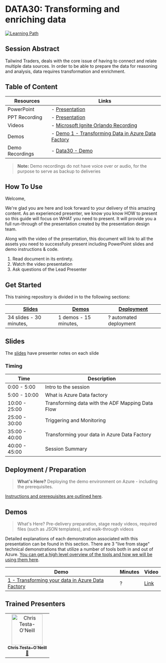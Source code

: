 # DATA30: Transforming and enriching data

[![Learning Path](https://img.shields.io/badge/Learning%20Path-DATA-fe5e00?logo=microsoft)](https://github.com/microsoft/ignite-learning-paths-training-DATA)

## Session Abstract

Tailwind Traders, deals with the core issue of having to connect and relate multiple data sources. In order to be able to prepare the data for reasoning and analysis, data requires transformation and enrichment.


## Table of Content

| Resources          | Links                            |
|-------------------|----------------------------------|
| PowerPoint        | - [Presentation](presentations.md) |
| PPT Recording     | - [Presentation](https://globaleventcdn.blob.core.windows.net/assets/data/data30/DATA30.mp4) |
| Videos            | - [Microsoft Ignite Orlando Recording](https://myignite.techcommunity.microsoft.com/sessions/84356) |
| Demos             | - [Demo 1 - Transforming Data in Azure Data Factory](demos/README.md#demo-1---transforming-your-data-in-azure-data-factory)  |
| Demo Recordings           | - [Data30 - Demo](https://globaleventcdn.blob.core.windows.net/assets/data/data30/Data30-Demo--NoAudio.mp4 ) |


> **Note:** Demo recordings do not have voice over or audio, for the purpose to serve as backup to deliveries

## How To Use

Welcome,

We're glad you are here and look forward to your delivery of this amazing content. As an experienced presenter, we know you know HOW to present so this guide will focus on WHAT you need to present. It will provide you a full run-through of the presentation created by the presentation design team. 

Along with the video of the presentation, this document will link to all the assets you need to successfully present including PowerPoint slides and demo instructions &
code.

1.  Read document in its entirety.
2.  Watch the video presentation
3.  Ask questions of the Lead Presenter


## Get Started

This training repository is divided in to the following sections:

| [Slides](#slides) | [Demos](demos/README.md) | [Deployment](deployment/README.md) | 
|-------------------|---------------------------|--------------------------------------
| 34 slides - 30 minutes, | 1 demos - 15 minutes, | ? automated deployment


## Slides

The [slides](presentations.md) have presenter notes on each slide

### Timing

| Time        | Description 
--------------|-------------
0:00 - 5:00   | Intro to the session 
5:00 - 10:00  | What is Azure Data factory
10:00 - 25:00 | Transforming data with the ADF Mapping Data Flow
25:00 - 30:00 | Triggering and Monitoring
35:00 - 40:00 | Transforming your data in Azure Data Factory
40:00 - 45:00 | Session Summary

## Deployment / Preparation

>**What's Here?** Deploying the demo environment on Azure - including the prerequisites.

[Instructions and prerequisites are outlined here](deployment/README.md). 


## Demos

> What's Here? Pre-delivery preparation, stage ready videos, required files (such as JSON templates), and walk-through videos

Detailed explanations of each demonstration associated with this presentation can be found in this section. There are 3 "live from stage" technical demonstrations that utilize a number of tools both in and out of Azure. [You can get a high level overview of the tools and how we will be using them here](demos/README.md).

| Demo 	                                                                                               | Minutes | Video
-------------------------------------------------------------------------------------------------------|---------|-----------------
|  [1 - Transforming your data in Azure Data Factory](demos/README.md#demo-1---transforming-your-data-in-azure-data-factory) | ?       | [Link](https://globaleventcdn.blob.core.windows.net/assets/data/data30/Data30-Demo--NoAudio.mp4)


## Trained Presenters

<!-- ALL-CONTRIBUTORS-LIST:START - Do not remove or modify this section -->

<table>
<tr>
    <td align="center"><a href="http://learnanalytics.microsoft.com">
        <img src="https://avatars0.githubusercontent.com/u/22796551?s=460&v=4" width="100px;" alt="Chris Testa-O'Neill
"/><br />
        <sub><b>Chris Testa-O'Neill
</b></sub></a><br />
            <a href="https://github.com/microsoft/ignite-learning-paths-training-data/commits?author=ctestaoneillmsft" title="talk">📢</a> 
    </td>
</tr>


</table>

<!-- ALL-CONTRIBUTORS-LIST:END -->
